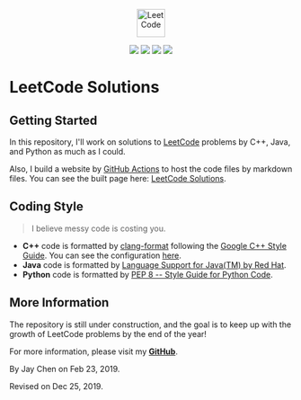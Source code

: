 <p align="center">
  <a href="https://walkccc.github.io/LeetCode/"><img src="https://i.imgur.com/mDXzzNp.png" height="50" title="LeetCode" alt="LeetCode"></a>
</p>

<p align="center">
  <img src="https://img.shields.io/badge/-1016/1602%20=%2063.42%25%20Solved-blue.svg?style=flat-square" />
  <img src="https://img.shields.io/badge/-Easy%20280-5CB85D.svg?style=flat-square" />
  <img src="https://img.shields.io/badge/-Medium%20541-F0AE4E.svg?style=flat-square" />
  <img src="https://img.shields.io/badge/-Hard%20195-D95450.svg?style=flat-square" />
</p>

# LeetCode Solutions

## Getting Started

In this repository, I'll work on solutions to [LeetCode](https://leetcode.com/problemset/all/) problems by C++, Java, and Python as much as I could.

Also, I build a website by [GitHub Actions](https://github.com/features/actions) to host the code files by markdown files.
You can see the built page here: [LeetCode Solutions](https://walkccc.github.io/LeetCode/).

## Coding Style

> I believe messy code is costing you.

- **C++** code is formatted by [clang-format](https://clang.llvm.org/docs/ClangFormat.html) following the [Google C++ Style Guide](https://google.github.io/styleguide/cppguide.html#Spaces_vs._Tabs). You can see the configuration [here](https://github.com/google/leveldb/blob/master/.clang-format).
- **Java** code is formatted by [Language Support for Java(TM) by Red Hat](https://marketplace.visualstudio.com/items?itemName=redhat.java).
- **Python** code is formatted by [PEP 8 -- Style Guide for Python Code](https://www.python.org/dev/peps/pep-0008/).

## More Information

The repository is still under construction, and the goal is to keep up with the growth of LeetCode problems by the end of the year!

For more information, please visit my [**GitHub**](https://github.com/walkccc/).

By Jay Chen on Feb 23, 2019.

Revised on Dec 25, 2019.
